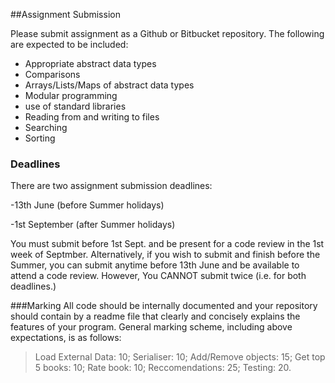 ##Assignment Submission

Please submit assignment as a Github or Bitbucket repository. The following are expected to be included:
	
- Appropriate abstract data types 		
- Comparisons
- Arrays/Lists/Maps of abstract data types 	
- Modular programming
- use of	standard libraries
- Reading from and writing to files
- Searching
- Sorting


### Deadlines
There are two assignment submission deadlines: 

-13th June (before Summer holidays)

-1st September (after Summer holidays)

You must submit before 1st Sept. and be present for a code review in the 1st week of Septmber. Alternatively, if you wish to submit and finish before the Summer, you can submit anytime before 13th June and be available to attend a code review.  However, You CANNOT submit twice (i.e. for both deadlines.)

###Marking
All code should be internally documented and your repository should contain by a readme file that clearly and concisely explains the features of your program. General marking scheme, including above expectations, is as follows:

>Load External Data:		10;
>Serialiser:				10;
>Add/Remove objects:	15;
>Get top 5 books:		10;
>Rate book:	10;
>Reccomendations:	25;
>Testing:		20.







